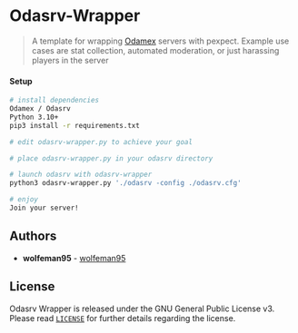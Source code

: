 # Odasrv-Wrapper

> A template for wrapping [Odamex](https://odamex.net) servers with pexpect. Example use cases are stat collection,
> automated moderation, or just harassing players in the server

#### Setup

``` bash
# install dependencies
Odamex / Odasrv
Python 3.10+
pip3 install -r requirements.txt

# edit odasrv-wrapper.py to achieve your goal

# place odasrv-wrapper.py in your odasrv directory

# launch odasrv with odasrv-wrapper
python3 odasrv-wrapper.py './odasrv -config ./odasrv.cfg'

# enjoy
Join your server!

```

## Authors

* **wolfeman95** - [wolfeman95](https://github.com/wolfeman95)

## License
Odasrv Wrapper is released under the GNU General Public License v3. Please read [`LICENSE`](LICENSE) for further details regarding the license.
